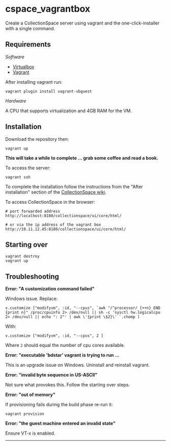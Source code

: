 cspace_vagrantbox
=================

Create a CollectionSpace server using vagrant and the one-click-installer with a single command.

Requirements
------------

_Software_

- [Virtualbox](https://www.virtualbox.org)
- [Vagrant](https://www.vagrantup.com)

After installing vagrant run:

```
vagrant plugin install vagrant-vbguest
```

_Hardware_

A CPU that supports virtualization and 4GB RAM for the VM.

Installation
------------

Download the repository then:

```
vagrant up
```

**This will take a while to complete ... grab some coffee and read a book.**

To access the server:

```
vagrant ssh
```

To complete the installation follow the instructions from the "After installation" section of the [CollectionSpace wiki](http://wiki.collectionspace.org/display/DOC/Automated+installer+for+CollectionSpace+4.1).

To access CollectionSpace in the browser:

```
# port forwarded address
http://localhost:8180/collectionspace/ui/core/html/

# or via the ip address of the vagrant box
http://10.11.12.45:8180/collectionspace/ui/core/html/
```

Starting over
-------------

```
vagrant destroy
vagrant up
```

Troubleshooting
---------------

**Error: "A customization command failed"**

Windows issue. Replace:

```
v.customize ["modifyvm", :id, "--cpus", `awk "/^processor/ {++n} END {print n}" /proc/cpuinfo 2> /dev/null || sh -c 'sysctl hw.logicalcpu 2> /dev/null || echo ": 2"' | awk \'{print \$2}\' `.chomp ]
```

With:

```
v.customize ["modifyvm", :id, "--cpus", 2 ]
```

Where `2` should equal the number of cpu cores available.

**Error: "executable 'bdstar' vagrant is trying to run ...**

This is an upgrade issue on Windows. Uninstall and reinstall vagrant.

**Error: "invalid byte sequence in US-ASCII"**

Not sure what provokes this. Follow the starting over steps.

**Error: "out of memory"**

If provisioning fails during the build phase re-run it:

```
vagrant provision
```

**Error: "the guest machine entered an invalid state"**

Ensure VT-x is enabled.

---
